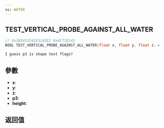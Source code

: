 ```yaml
---
ns: WATER
---
```

## TEST_VERTICAL_PROBE_AGAINST_ALL_WATER

```c
// 0x2B3451FA1E3142E2 0x4C71D143
BOOL TEST_VERTICAL_PROBE_AGAINST_ALL_WATER(float x, float y, float z, Any p3, float* height);
```

```
I guess p3 is shape test flags?  
```

## 參數
* **x**: 
* **y**: 
* **z**: 
* **p3**: 
* **height**: 

## 返回值
